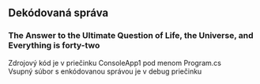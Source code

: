 ## Dekódovaná správa
### The Answer to the Ultimate Question of Life, the Universe, and Everything is forty-two  
  
  
Zdrojový kód je v priečinku ConsoleApp1 pod menom Program.cs  
Vsupný súbor s enkódovanou správou je v debug priečinku






